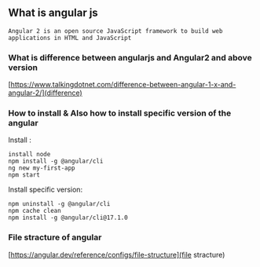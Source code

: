 ## What is angular js

```Angular 2 is an open source JavaScript framework to build web applications in HTML and JavaScript```

### What is difference between angularjs and Angular2 and above version

[https://www.talkingdotnet.com/difference-between-angular-1-x-and-angular-2/](difference)

### How to install & Also how to install specific version of the angular

Install :
```
install node
npm install -g @angular/cli
ng new my-first-app
npm start

```
Install specific version:
```
npm uninstall -g @angular/cli
npm cache clean 
npm install -g @angular/cli@17.1.0

```

### File stracture of angular
[https://angular.dev/reference/configs/file-structure](file stracture)

